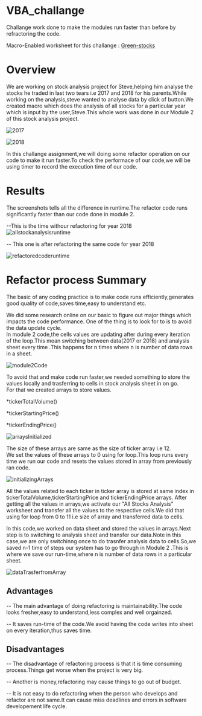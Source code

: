 # VBA_challange
Challange work done to make the modules run faster than before by refractoring the code.</br>

Macro-Enabled worksheet for this challange : [Green-stocks](VBA_Challange.xlsm)


# Overview
We are working on stock analysis project for Steve,helping him analyse the stocks he traded in last two tears i.e 2017 and 2018 for his parents.While working on the analysis,steve wanted to analyse data by click of button.We created macro which does the analysis of all stocks for a particular year which is input by the user,Steve.This whole work was done in our Module 2 of this stock analysis project.

![2017](Resources/2017a.png)


![2018](Resources/2018a.png)

In this challange assignment,we will doing some refactor operation on our code to make it run faster.To check the performace of our code,we will be using timer to record the execution time of our code.


# Results
The screenshots tells all the difference in runtime.The refactor code runs significantly faster than our code done in module 2.

--This is the time withour refactoring for year 2018
![allstockanalysisruntime](Resources/module2Runtime2018.png)


-- This one is after refactoring the same code for year 2018

![refactoredcoderuntime](Resources/VBA_Challange_2018.png)


# Refactor process Summary
The basic of any coding practice is to make code runs efficiently,generates good quality of code,saves time,easy to understand etc.

We did some research online on our basic to figure out major things which impacts the code performance.
One of the thing is to look for to is to avoid the data update cycle.</br>In module 2 code,the cells values are updating after during every iteration of the loop.This mean switching between data(2017 or 2018) and analysis sheet every time .This happens for n times where n is number of data rows in a sheet.</br>

![module2Code](Resources/module2code.png)


To avoid that and make code run faster,we needed something to store the values locally and trasferring to cells in stock analysis sheet in on go.</br>For that we created arrays to store values.

*tickerTotalVolume()

*tickerStartingPrice()

*tickerEndingPrice()</br>

![arraysInitialized](Resources/declaringArrays.png)

The size of these arrays are same as the size of ticker array i.e 12.</br>We set the values of these arrays to 0 using for loop.This loop runs every time we run our code and resets the values stored in array from previously ran code.

![initializingArrays](Resources/resettingArrays.png)

All the values related to each ticker in ticker array is stored at same index in tickerTotalVolume,tickerStartingPrice and tickerEndingPrice arrays.
After getting all the values in arrays,we activate our "All Stocks Analysis" worksheet and transfer all the values to the respective cells.We did that using for loop from 0 to 11 i.e size of array and transferred data to cells.</br>

In this code,we worked on data sheet and stored the values in arrays.Next step is to switching to analysis sheet and transfer our data.Note in this case,we are only switchinng once to do trasnfer analysis data to cells.So,we saved n-1 time of steps our system has to go through in Module 2 .This is where we save our run-time,where n is number of data rows in a particular sheet.

![dataTrasferfromArray](Resources/refactoredCode.png)

## Advantages

-- The main advantage of doing refactoring is maintainability.The code looks fresher,easy to understand,less complex and well orgainzed.

-- It saves run-time of the code.We avoid having the code writes into sheet on every iteration,thus saves time.

## Disadvantages

-- The disadvantage of refactoring process is that it is time consuming process.Things get worse when the project is very big.

-- Another is money,refactoring may cause things to go out of budget.

-- It is not easy to do refactoring when the person who develops and refactor are not same.It can cause miss deadlines and errors in software developement life cycle.
